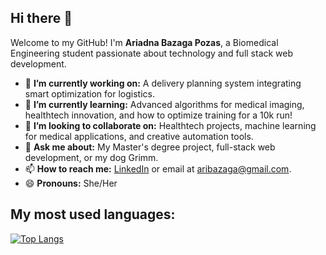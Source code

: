 ## Hi there 👋  

Welcome to my GitHub! I'm **Ariadna Bazaga Pozas**, a Biomedical Engineering student passionate about technology and full stack web development.  

- 🔭 **I’m currently working on:** A delivery planning system integrating smart optimization for logistics.  
- 🌱 **I’m currently learning:** Advanced algorithms for medical imaging, healthtech innovation, and how to optimize training for a 10k run!  
- 👯 **I’m looking to collaborate on:** Healthtech projects, machine learning for medical applications, and creative automation tools.  
- 💬 **Ask me about:** My Master's degree project, full-stack web development, or my dog Grimm.  
- 📫 **How to reach me:** [LinkedIn](https://www.linkedin.com/in/aribazagapozas) or email at aribazaga@gmail.com.  
- 😄 **Pronouns:** She/Her  

## My most used languages:
[![Top Langs](https://github-readme-stats.vercel.app/api/top-langs/?username=aribaza)](https://github.com/aribaza/github-readme-stats)

